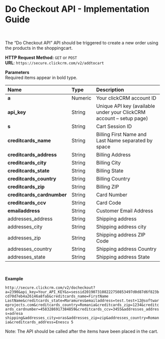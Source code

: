 <h1>Do Checkout API - Implementation Guide</h1><br>
<p>The “Do Checkout API” API should be triggered to create a new order using the products in the shoppingcart.</p>
<p><strong>HTTP Request Method:</strong> <code>GET</code> or <code>POST</code><br>
<strong>URL</strong>: <code>https://secure.clickcrm.com/v2/addtocart</code><br></p>
<p><strong>Parameters</strong><br>
Required items appear in bold type.</p>
<table>
<thead>
<tr>
<th align="left">Name</th>
<th align="left">Type</th>
<th align="left">Description</th>
</tr>
</thead>
<tbody>
<tr>
<td align="left"><strong>a<strong></td>
<td align="left">Numeric</td>
<td align="left">Your clickCRM account ID</td>
</tr>
<tr>
<td align="left"><strong>api_key</strong></td>
<td align="left">String</td>
<td align="left">Unique API key (available under your ClickCRM account – setup page)</td>
</tr>
<tr>
<td align="left"><strong>s</strong></td>
<td align="left">String</td>
<td align="left">Cart Session ID</td>
</tr>
<tr>
<td align="left"><strong>creditcards_name</strong></td>
<td align="left">String</td>
<td align="left">Billing  First Name and Last Name separated by space</td>
</tr>
<tr>
<td align="left"><strong>creditcards_address</strong></td>
<td align="left">String</td>
<td align="left">Billing  Address</td>
</tr>  
<tr>
<td align="left"><strong>creditcards_city</strong></td>
<td align="left">String</td>
<td align="left">Billing  City</td>
</tr>  
<tr>
<td align="left"><strong>creditcards_state</strong></td>
<td align="left">String</td>
<td align="left">Billing  State</td>
</tr>  
<tr>
<td align="left"><strong>creditcards_country</strong></td>
<td align="left">String</td>
<td align="left">Billing  Country</td>
</tr>  
<tr>
<td align="left"><strong>creditcards_zip</strong></td>
<td align="left">String</td>
<td align="left">Billing  ZIP</td>
</tr>
<tr>
<td align="left"><strong>creditcards_cardnumber</strong></td>
<td align="left">String</td>
<td align="left">Card Number</td>
</tr>      
<tr>
<td align="left"><strong>creditcards_ccv</strong></td>
<td align="left">String</td>
<td align="left">Card Code</td>
</tr>      
<tr>
<td align="left"><strong>emailaddress</strong></td>
<td align="left">String</td>
<td align="left">Customer Email Address</td>
</tr>
<tr>
<td align="left">addresses_address</td>
<td align="left">String</td>
<td align="left">Shipping address</td>
</tr>  
<tr>
<td align="left">addresses_city</td>
<td align="left">String</td>
<td align="left">Shipping address city</td>
</tr>  
<tr>
<td align="left">addresses_zip</td>
<td align="left">String</td>
<td align="left">Shipping address ZIP Code</td>
</tr>
<tr>
<td align="left">addresses_country</td>
<td align="left">String</td>
<td align="left">Shipping address Country</td>
</tr>
<tr>
<td align="left">addresses_state</td>
<td align="left">String</td>
<td align="left">Shipping address State</td>
</tr>     
</tbody>
</table>
<br>
<p><strong>Example</strong></p>
<p><code>http://secure.clickcrm.com/v2/docheckout?a=2390&api_key=Your_API_KEY&s=sessid2019073108222750853497d0d87d6f823bcd70d7eb4a26146a8fab&creditcards_name=FirstName LastName&creditcards_state=Maramures&emailaddress=test.test+12@softwareprojects.com&creditcards_country=Romania&creditcards_zip=1234&creditcards_cardnumber=4583286917384859&creditcards_ccv=3455&addresses_address=adresa shipping&addresses_city=oras&addresses_zip=zip&addresses_country=Romania&creditcards_address=Enescu 5</code><br>
  
<p>Note: The API should be called after the items have been placed in the cart.</p>
